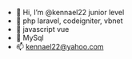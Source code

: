 - 👋 Hi, I’m @kennael22 junior level
- 🌱 php laravel, codeigniter, vbnet
- 🌱 javascript vue
- 🌱 MySql
- 📫 kennael22@yahoo.com

<!---
kennael22/kennael22 is a ✨ special ✨ repository because its `README.md` (this file) appears on your GitHub profile.
You can click the Preview link to take a look at your changes.
--->
